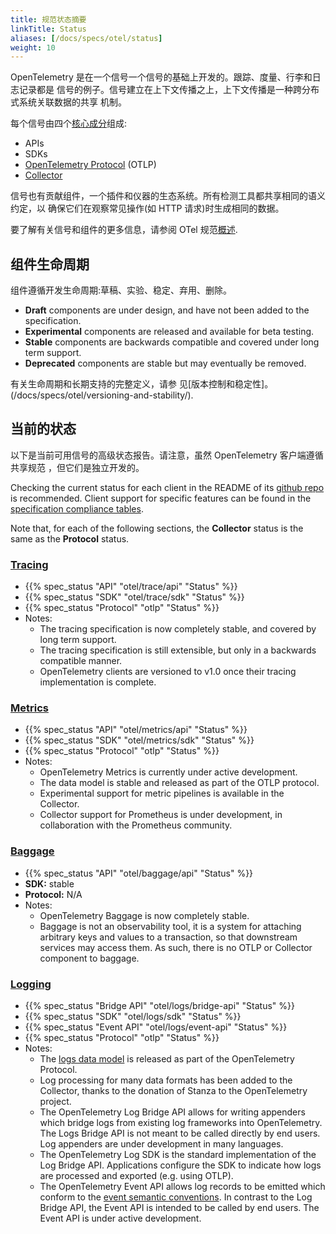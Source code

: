 ```yaml
---
title: 规范状态摘要
linkTitle: Status
aliases: [/docs/specs/otel/status]
weight: 10
---
```


OpenTelemetry 是在一个信号一个信号的基础上开发的。跟踪、度量、行李和日志记录都是
信号的例子。信号建立在上下文传播之上，上下文传播是一种跨分布式系统关联数据的共享
机制。

每个信号由四个[核心成分](../concepts/components.md)组成:

- APIs
- SDKs
- [OpenTelemetry Protocol](/docs/specs/otlp/README.md) (OTLP)
- [Collector](/docs/collector/)

信号也有贡献组件，一个插件和仪器的生态系统。所有检测工具都共享相同的语义约定，以
确保它们在观察常见操作(如 HTTP 请求)时生成相同的数据。

要了解有关信号和组件的更多信息，请参阅 OTel 规范[概述](./otel/overview.md).

## 组件生命周期

组件遵循开发生命周期:草稿、实验、稳定、弃用、删除。

- **Draft** components are under design, and have not been added to the
  specification.
- **Experimental** components are released and available for beta testing.
- **Stable** components are backwards compatible and covered under long term
  support.
- **Deprecated** components are stable but may eventually be removed.

有关生命周期和长期支持的完整定义，请参
见[版本控制和稳定性]。(/docs/specs/otel/versioning-and-stability/).

## 当前的状态

以下是当前可用信号的高级状态报告。请注意，虽然 OpenTelemetry 客户端遵循共享规范
，但它们是独立开发的。

Checking the current status for each client in the README of its
[github repo](https://github.com/open-telemetry) is recommended. Client support
for specific features can be found in the
[specification compliance tables](https://github.com/open-telemetry/opentelemetry-specification/blob/main/spec-compliance-matrix.md).

Note that, for each of the following sections, the **Collector** status is the
same as the **Protocol** status.

### [Tracing][]

- {{% spec_status "API" "otel/trace/api" "Status" %}}
- {{% spec_status "SDK" "otel/trace/sdk" "Status" %}}
- {{% spec_status "Protocol" "otlp" "Status" %}}
- Notes:
  - The tracing specification is now completely stable, and covered by long term
    support.
  - The tracing specification is still extensible, but only in a backwards
    compatible manner.
  - OpenTelemetry clients are versioned to v1.0 once their tracing
    implementation is complete.

### [Metrics][]

- {{% spec_status "API" "otel/metrics/api" "Status" %}}
- {{% spec_status "SDK" "otel/metrics/sdk" "Status" %}}
- {{% spec_status "Protocol" "otlp" "Status" %}}
- Notes:
  - OpenTelemetry Metrics is currently under active development.
  - The data model is stable and released as part of the OTLP protocol.
  - Experimental support for metric pipelines is available in the Collector.
  - Collector support for Prometheus is under development, in collaboration with
    the Prometheus community.

### [Baggage][]

- {{% spec_status "API" "otel/baggage/api" "Status" %}}
- **SDK:** stable
- **Protocol:** N/A
- Notes:
  - OpenTelemetry Baggage is now completely stable.
  - Baggage is not an observability tool, it is a system for attaching arbitrary
    keys and values to a transaction, so that downstream services may access
    them. As such, there is no OTLP or Collector component to baggage.

### [Logging][]

- {{% spec_status "Bridge API" "otel/logs/bridge-api" "Status" %}}
- {{% spec_status "SDK" "otel/logs/sdk" "Status" %}}
- {{% spec_status "Event API" "otel/logs/event-api" "Status" %}}
- {{% spec_status "Protocol" "otlp" "Status" %}}
- Notes:
  - The [logs data model][] is released as part of the OpenTelemetry Protocol.
  - Log processing for many data formats has been added to the Collector, thanks
    to the donation of Stanza to the OpenTelemetry project.
  - The OpenTelemetry Log Bridge API allows for writing appenders which bridge
    logs from existing log frameworks into OpenTelemetry. The Logs Bridge API is
    not meant to be called directly by end users. Log appenders are under
    development in many languages.
  - The OpenTelemetry Log SDK is the standard implementation of the Log Bridge
    API. Applications configure the SDK to indicate how logs are processed and
    exported (e.g. using OTLP).
  - The OpenTelemetry Event API allows log records to be emitted which conform
    to the [event semantic conventions][]. In contrast to the Log Bridge API,
    the Event API is intended to be called by end users. The Event API is under
    active development.

[baggage]: /docs/specs/otel/baggage/
[event semantic conventions]: /docs/specs/otel/logs/semantic_conventions/events/
[logging]: /docs/specs/otel/logs/
[logs data model]: /docs/specs/otel/logs/data-model/
[metrics]: /docs/specs/otel/metrics/
[tracing]: /docs/specs/otel/trace/
